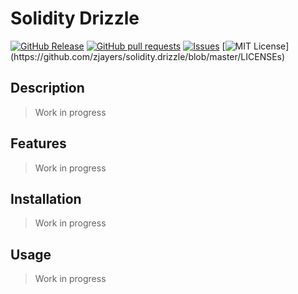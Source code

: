 # Solidity Drizzle
[![GitHub Release](https://img.shields.io/github/release/zjayers/solidity.drizzle.svg?style=flat)]()
[![GitHub pull requests](https://img.shields.io/github/issues-pr/zjayers/solidity.drizzle.svg?style=flat)]()
[![Issues](https://img.shields.io/github/issues-raw/zjayers/solidity.drizzle.svg?maxAge=25000)](https://github.com/zjayers/solidity.drizzle/issues)
[![MIT License](https://img.shields.io/apm/l/atomic-ui.svg?)](https://github.com/zjayers/solidity.drizzle/blob/master/LICENSEs)

## Description

> Work in progress

## Features

> Work in progress

## Installation

> Work in progress

## Usage

> Work in progress